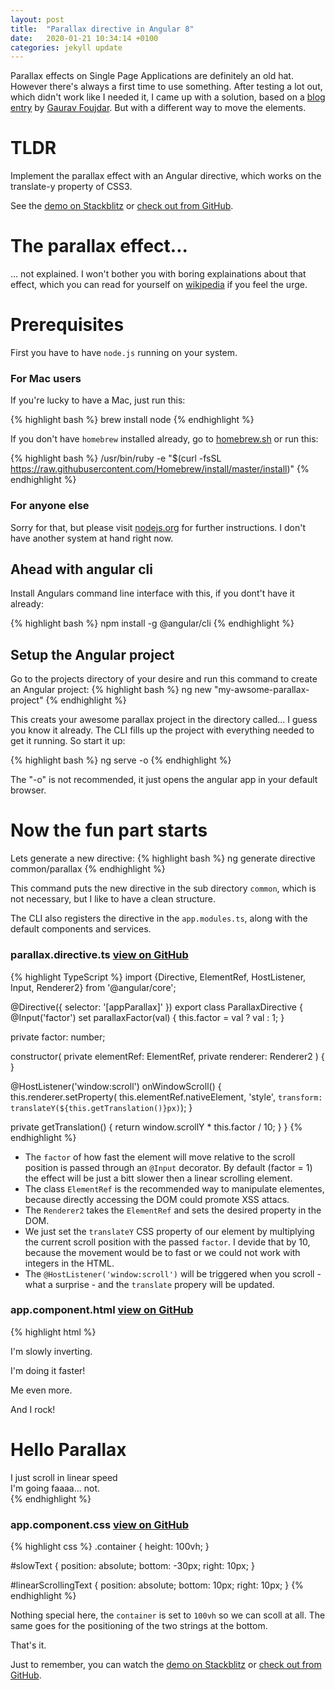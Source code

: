 ```yaml
---
layout: post
title:  "Parallax directive in Angular 8"
date:   2020-01-21 10:34:14 +0100
categories: jekyll update
---
```

Parallax effects on Single Page Applications are definitely an old hat. However there's always a first time to use something. After testing a lot out, which didn't work like I needed it, I came up with a solution, based on a [blog entry](https://medium.com/fove/angular-parallax-d1c2de9f07a6) by [Gaurav Foujdar](https://medium.com/@gauravkumarfoujdar). But with a different way to move the elements.

# TLDR
Implement the parallax effect with an Angular directive, which works on the translate-y property of CSS3.

See the [demo on Stackblitz](https://stackblitz.com/edit/angular-8-parallax-directive) or [check out from GitHub](https://github.com/hpmartini/angular-8-parallax-directive).

# The parallax effect...
... not explained. I won't bother you with boring explainations about that effect, which you can read for yourself on [wikipedia](https://en.wikipedia.org/wiki/Parallax) if you feel the urge.

# Prerequisites
First you have to have `node.js` running on your system. 

### For Mac users
If you're lucky to have a Mac, just run this:

{% highlight bash %}
brew install node
{% endhighlight %}

If you don't have `homebrew` installed already, go to [homebrew.sh](https://homebrew.sh) or run this:

{% highlight bash %}
/usr/bin/ruby -e "$(curl -fsSL https://raw.githubusercontent.com/Homebrew/install/master/install)"
{% endhighlight %}

### For anyone else
Sorry for that, but please visit [nodejs.org](https://nodejs.org/) for further instructions. I don't have another system at hand right now.

## Ahead with angular cli
Install Angulars command line interface with this, if you dont't have it already:

{% highlight bash %}
npm install -g @angular/cli
{% endhighlight %}

## Setup the Angular project
Go to the projects directory of your desire and run this command to create an Angular project:
{% highlight bash %}
ng new "my-awsome-parallax-project"
{% endhighlight %}

This creats your awesome parallax project in the directory called... I guess you know it already. The CLI fills up the project with everything needed to get it running. So start it up:

{% highlight bash %}
ng serve -o
{% endhighlight %}

The "-o" is not recommended, it just opens the angular app in your default browser.

# Now the fun part starts
Lets generate a new directive:
{% highlight bash %}
ng generate directive common/parallax
{% endhighlight %}

This command puts the new directive in the sub directory `common`, which is not necessary, but I like to have a clean structure.

The CLI also registers the directive in the `app.modules.ts`, along with the default components and services.

### parallax.directive.ts [view on GitHub](https://github.com/hpmartini/angular-8-parallax-directive/blob/master/src/app/common/parallax.directive.ts)
{% highlight TypeScript %}
import {Directive, ElementRef, HostListener, Input, Renderer2} from '@angular/core';

@Directive({
  selector: '[appParallax]'
})
export class ParallaxDirective {
  @Input('factor') set parallaxFactor(val) {
    this.factor = val ? val : 1;
  }

  private factor: number;

  constructor(
    private elementRef: ElementRef,
    private renderer: Renderer2
  ) { }

  @HostListener('window:scroll')
  onWindowScroll() {
    this.renderer.setProperty(
      this.elementRef.nativeElement, 
      'style',
      `transform: translateY(${this.getTranslation()}px)`);
  }

  private getTranslation() {
    return window.scrollY * this.factor / 10;
  }
}
{% endhighlight %}

- The `factor` of how fast the element will move relative to the scroll position is passed through an `@Input` decorator. 
  By default (factor = 1) the effect will be just a bitt slower then a linear scrolling element. 
- The class `ElementRef` is the recommended way to manipulate elementes, because directly accessing the DOM could promote XSS attacs.
- The `Renderer2` takes the `ElementRef` and sets the desired property in the DOM.
- We just set the `translateY` CSS property of our element by multiplying the current scroll position with the passed `factor`. 
  I devide that by 10, because the movement would be to fast or we could not work with integers in the HTML.
- The `@HostListener('window:scroll')` will be triggered when you scroll - what a surprise - and the `translate` propery will be updated.

### app.component.html [view on GitHub](https://github.com/hpmartini/angular-8-parallax-directive/blob/master/src/app/app.component.html)
{% highlight html %}
<div class="container">
  <hello name="{{ name }}"></hello>
  <p appParallax [factor]="11">I'm slowly inverting.</p>
  <p appParallax [factor]="12">I'm doing it faster!</p>
  <p appParallax [factor]="13">Me even more.</p>
  <p appParallax [factor]="14">And I rock!</p>
</div>

<div class="container">
  <h1 appParallax [factor]="0.3">Hello Parallax</h1>

  <div id="linearScrollingText">I just scroll in linear speed</div>

  <div id="slowText" appParallax [factor]="9">I'm going faaaa... not.</div>
</div>
{% endhighlight %}

### app.component.css [view on GitHub](https://github.com/hpmartini/angular-8-parallax-directive/blob/master/src/app/app.component.css)
{% highlight css %}
.container {
  height: 100vh;
}

#slowText {
  position: absolute;
  bottom: -30px;
  right: 10px;
}

#linearScrollingText {
  position: absolute;
  bottom: 10px;
  right: 10px;
}
{% endhighlight %}

Nothing special here, the `container` is set to `100vh` so we can scoll at all. The same goes for the positioning of the two strings at the bottom.

That's it.

Just to remember, you can watch the [demo on Stackblitz](https://angular-8-parallax-directive.stackblitz.io/) or [check out from GitHub](https://github.com/hpmartini/angular-8-parallax-directive).

